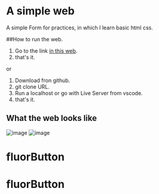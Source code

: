 # A simple web  

A simple Form for practices, in which I learn basic html css.

##How to run the web.
1. Go to the link [in this web](https://jorgegso.github.io/formResponsiv/).
2. that's it.

or 

1. Download  fron github.
2. git clone URL.
3. Run a localhost or go with Live Server from vscode.
4. that's it.

## What the web looks like
![image](https://user-images.githubusercontent.com/63064991/128811020-8d78b941-d6f4-4e98-b5c8-f9cdf63e1453.png)
![image](https://user-images.githubusercontent.com/63064991/128811199-3f154267-5e37-46e3-90c3-f25215a6705d.png)

# fluorButton
# fluorButton

